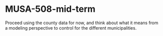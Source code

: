 # MUSA-508-mid-term
Proceed using the county data for now, and think about what it means from a modeling perspective to control for the different municipalities.
